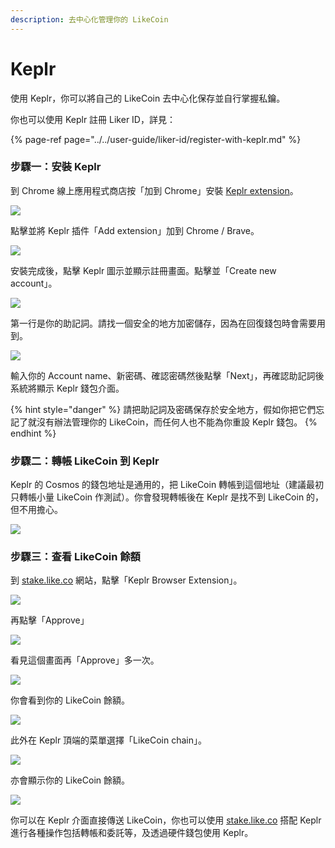 ```yaml
---
description: 去中心化管理你的 LikeCoin
---
```


# Keplr

使用 Keplr，你可以將自己的 LikeCoin 去中心化保存並自行掌握私鑰。

你也可以使用 Keplr 註冊 Liker ID，詳見：

{% page-ref page="../../user-guide/liker-id/register-with-keplr.md" %}

### 步驟一：安裝 Keplr

到 Chrome 線上應用程式商店按「加到 Chrome」安裝 [Keplr extension](https://chrome.google.com/webstore/detail/keplr/dmkamcknogkgcdfhhbddcghachkejeap)。

![](../../.gitbook/assets/keplr01.png)

點擊並將 Keplr 插件「Add extension」加到 Chrome / Brave。

![](../../.gitbook/assets/keplr02.png)

安裝完成後，點擊 Keplr 圖示並顯示註冊畫面。點擊並「Create new account」。

![](../../.gitbook/assets/keplr03.png)

第一行是你的助記詞。請找一個安全的地方加密儲存，因為在回復錢包時會需要用到。

![](../../.gitbook/assets/keplr04.png)

輸入你的 Account name、新密碼、確認密碼然後點擊「Next」，再確認助記詞後系統將顯示 Keplr 錢包介面。

{% hint style="danger" %}
請把助記詞及密碼保存於安全地方，假如你把它們忘記了就沒有辦法管理你的 LikeCoin，而任何人也不能為你重設 Keplr 錢包。
{% endhint %}

### 步驟二：轉帳 LikeCoin 到 Keplr

Keplr 的 Cosmos 的錢包地址是通用的，把 LikeCoin 轉帳到這個地址（建議最初只轉帳小量 LikeCoin 作測試）。你會發現轉帳後在 Keplr 是找不到 LikeCoin 的，但不用擔心。

![](../../.gitbook/assets/keplr05.png)

### 步驟三：查看 LikeCoin 餘額

到 [stake.like.co](http://stake.like.co/) 網站，點擊「Keplr Browser Extension」。

![](../../.gitbook/assets/keplr06.png)

再點擊「Approve」

![](../../.gitbook/assets/keplr07.png)

看見這個畫面再「Approve」多一次。

![](../../.gitbook/assets/keplr08.png)

你會看到你的 LikeCoin 餘額。

![](../../.gitbook/assets/keplr09.png)

此外在 Keplr 頂端的菜單選擇「LikeCoin chain」。

![](../../.gitbook/assets/keplr-liker-id-07%20%281%29.png)

亦會顯示你的 LikeCoin 餘額。

![](../../.gitbook/assets/keplr-liker-id-08.png)

你可以在 Keplr 介面直接傳送 LikeCoin，你也可以使用 [stake.like.co](http://stake.like.co/) 搭配 Keplr 進行各種操作包括轉帳和委託等，及透過硬件錢包使用 Keplr。

